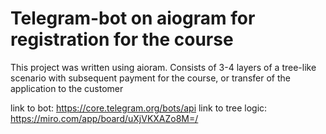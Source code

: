 # Telegram-bot on aiogram for registration for the course

This project was written using aioram. Consists of 3-4 layers of a tree-like scenario with subsequent payment for the course, or transfer of the application to the customer

link to bot: https://core.telegram.org/bots/api
link to tree logic: https://miro.com/app/board/uXjVKXAZo8M=/
